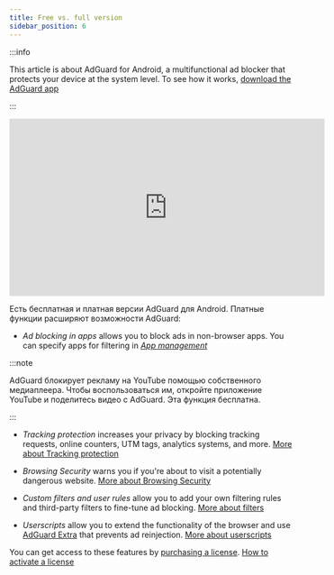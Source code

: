 ```yaml
---
title: Free vs. full version
sidebar_position: 6
---
```


:::info

This article is about AdGuard for Android, a multifunctional ad blocker that protects your device at the system level. To see how it works, [download the AdGuard app](https://agrd.io/download-kb-adblock)

:::

<iframe width="560" height="315" src="https://www.youtube-nocookie.com/embed/xNOeHpZgjFo" title="YouTube video player" frameborder="0" allow="accelerometer; autoplay; clipboard-write; encrypted-media; gyroscope; picture-in-picture" allowfullscreen></iframe>

Есть бесплатная и платная версии AdGuard для Android. Платные функции расширяют возможности AdGuard:

- _Ad blocking in apps_ allows you to block ads in non-browser apps. You can specify apps for filtering in [_App management_](/adguard-for-android/features/app-management)

:::note

AdGuard блокирует рекламу на YouTube помощью собственного медиаплеера. Чтобы воспользоваться им, откройте приложение YouTube и поделитесь видео с AdGuard. Эта функция бесплатна.

:::

- _Tracking protection_ increases your privacy by blocking tracking requests, online counters, UTM tags, analytics systems, and more. [More about Tracking protection](/adguard-for-android/features/protection/tracking-protection)

- _Browsing Security_ warns you if you're about to visit a potentially dangerous website. [More about Browsing Security](/adguard-for-android/features/protection/browsing-security)

- _Custom filters and user rules_ allow you to add your own filtering rules and third-party filters to fine-tune ad blocking. [More about filters](/adguard-for-android/features/settings#filters)

- _Userscripts_ allow you to extend the functionality of the browser and use [AdGuard Extra](/adguard-for-android/features/settings#adguard-extra) that prevents ad reinjection. [More about userscripts](/adguard-for-android/features/settings#userscripts)

You can get access to these features by [purchasing a license](https://adguard.com/license.html). [How to activate a license](/general/license/activation/#activating-adguard-for-android)
